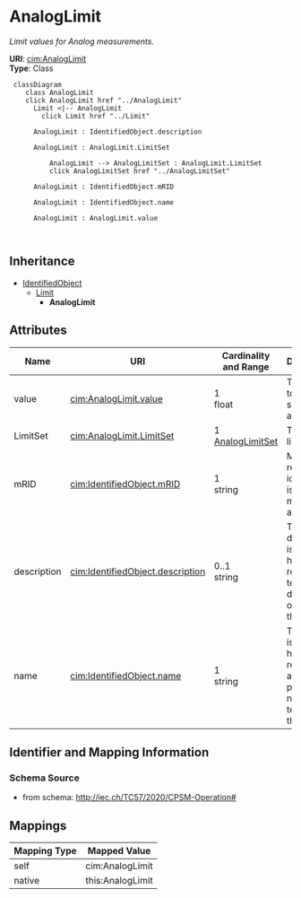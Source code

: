 # AnalogLimit


_Limit values for Analog measurements._





**URI**: [cim:AnalogLimit](http://iec.ch/TC57/CIM100#AnalogLimit)<br />
**Type**: Class




```mermaid
 classDiagram
    class AnalogLimit
    click AnalogLimit href "../AnalogLimit"
      Limit <|-- AnalogLimit
        click Limit href "../Limit"
      
      AnalogLimit : IdentifiedObject.description
        
      AnalogLimit : AnalogLimit.LimitSet
        
          AnalogLimit --> AnalogLimitSet : AnalogLimit.LimitSet
          click AnalogLimitSet href "../AnalogLimitSet"
        
      AnalogLimit : IdentifiedObject.mRID
        
      AnalogLimit : IdentifiedObject.name
        
      AnalogLimit : AnalogLimit.value
        
      
```





## Inheritance
* [IdentifiedObject](IdentifiedObject.md)
    * [Limit](Limit.md)
        * **AnalogLimit**



## Attributes


| Name | URI | Cardinality and Range | Description | Inheritance |
| ---  | --- | --- | --- | --- |
| value | [cim:AnalogLimit.value](http://iec.ch/TC57/CIM100#AnalogLimit.value) | 1 <br />  float  | The value to supervise against | direct |
| LimitSet | [cim:AnalogLimit.LimitSet](http://iec.ch/TC57/CIM100#AnalogLimit.LimitSet) | 1 <br />  [AnalogLimitSet](AnalogLimitSet.md)  | The set of limits | direct |
| mRID | [cim:IdentifiedObject.mRID](http://iec.ch/TC57/CIM100#IdentifiedObject.mRID) | 1 <br />  string  | Master resource identifier issued by a model authority | [IdentifiedObject](IdentifiedObject.md) |
| description | [cim:IdentifiedObject.description](http://iec.ch/TC57/CIM100#IdentifiedObject.description) | 0..1 <br />  string  | The description is a free human readable text describing or naming the object | [IdentifiedObject](IdentifiedObject.md) |
| name | [cim:IdentifiedObject.name](http://iec.ch/TC57/CIM100#IdentifiedObject.name) | 1 <br />  string  | The name is any free human readable and possibly non unique text naming the o... | [IdentifiedObject](IdentifiedObject.md) |









## Identifier and Mapping Information







### Schema Source


* from schema: http://iec.ch/TC57/2020/CPSM-Operation#





## Mappings

| Mapping Type | Mapped Value |
| ---  | ---  |
| self | cim:AnalogLimit |
| native | this:AnalogLimit |




